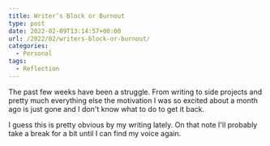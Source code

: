 ```yaml
---
title: Writer’s Block or Burnout
type: post
date: 2022-02-09T13:14:57+00:00
url: /2022/02/writers-block-or-burnout/
categories:
  - Personal
tags:
  - Reflection
---
```


The past few weeks have been a struggle. From writing to side projects and pretty much everything else the motivation I was so excited about a month ago is just gone and I don't know what to do to get it back.

I guess this is pretty obvious by my writing lately. On that note I'll probably take a break for a bit until I can find my voice again.